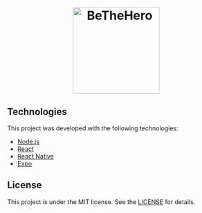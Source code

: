 <h1 align="center">
    <img alt="BeTheHero" title="#BeTheHero" src="https://drive.google.com/uc?export=view&id=1LKgF4oX0C9QWSt1goCQySTvwQTCr3iIj" width="200px"/>
</h1>

## Technologies

This project was developed with the following technologies:

- [Node.js](https://nodejs.org/en/) 
- [React](https://reactjs.org)
- [React Native](https://facebook.github.io/react-native/)
- [Expo](https://expo.io/)

## License

This project is under the MIT license. See the [LICENSE](LICENSE.md) for details.
